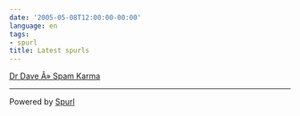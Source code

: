 ```yaml
---
date: '2005-05-08T12:00:00-00:00'
language: en
tags:
- spurl
title: Latest spurls
---
```



<dl class="spurl"><dt><a href="http://www.unknowngenius.com/blog/wordpress/spam-karma/" title="Dr Dave Â» Spam Karma">Dr Dave Â» Spam Karma</a></dt>

-------------------------------

<dd></dd></dl>

<p class="spurlpowered">Powered by <a href="http://www.spurl.net">Spurl</a></p>